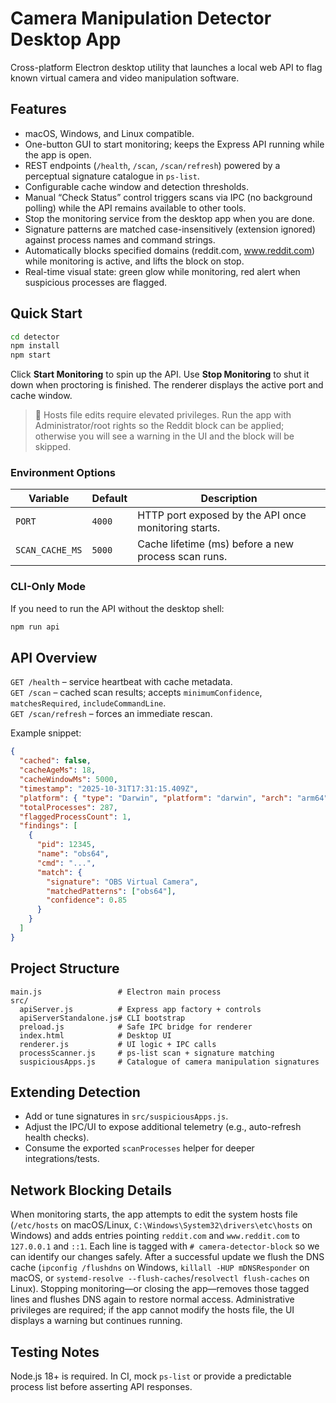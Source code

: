 # Camera Manipulation Detector Desktop App

Cross-platform Electron desktop utility that launches a local web API to flag known virtual camera and video manipulation software.

## Features

- macOS, Windows, and Linux compatible.
- One-button GUI to start monitoring; keeps the Express API running while the app is open.
- REST endpoints (`/health`, `/scan`, `/scan/refresh`) powered by a perceptual signature catalogue in `ps-list`.
- Configurable cache window and detection thresholds.
- Manual “Check Status” control triggers scans via IPC (no background polling) while the API remains available to other tools.
- Stop the monitoring service from the desktop app when you are done.
- Signature patterns are matched case-insensitively (extension ignored) against process names and command strings.
- Automatically blocks specified domains (reddit.com, www.reddit.com) while monitoring is active, and lifts the block on stop.
- Real-time visual state: green glow while monitoring, red alert when suspicious processes are flagged.

## Quick Start

```bash
cd detector
npm install
npm start
```

Click **Start Monitoring** to spin up the API. Use **Stop Monitoring** to shut it down when proctoring is finished. The renderer displays the active port and cache window.

> 🔐 Hosts file edits require elevated privileges. Run the app with Administrator/root rights so the Reddit block can be applied; otherwise you will see a warning in the UI and the block will be skipped.

### Environment Options

| Variable | Default | Description |
| --- | --- | --- |
| `PORT` | `4000` | HTTP port exposed by the API once monitoring starts. |
| `SCAN_CACHE_MS` | `5000` | Cache lifetime (ms) before a new process scan runs. |

### CLI-Only Mode

If you need to run the API without the desktop shell:

```bash
npm run api
```

## API Overview

`GET /health` – service heartbeat with cache metadata.  
`GET /scan` – cached scan results; accepts `minimumConfidence`, `matchesRequired`, `includeCommandLine`.  
`GET /scan/refresh` – forces an immediate rescan.

Example snippet:

```json
{
  "cached": false,
  "cacheAgeMs": 18,
  "cacheWindowMs": 5000,
  "timestamp": "2025-10-31T17:31:15.409Z",
  "platform": { "type": "Darwin", "platform": "darwin", "arch": "arm64" },
  "totalProcesses": 287,
  "flaggedProcessCount": 1,
  "findings": [
    {
      "pid": 12345,
      "name": "obs64",
      "cmd": "...",
      "match": {
        "signature": "OBS Virtual Camera",
        "matchedPatterns": ["obs64"],
        "confidence": 0.85
      }
    }
  ]
}
```

## Project Structure

```
main.js                 # Electron main process
src/
  apiServer.js          # Express app factory + controls
  apiServerStandalone.js# CLI bootstrap
  preload.js            # Safe IPC bridge for renderer
  index.html            # Desktop UI
  renderer.js           # UI logic + IPC calls
  processScanner.js     # ps-list scan + signature matching
  suspiciousApps.js     # Catalogue of camera manipulation signatures
```

## Extending Detection

- Add or tune signatures in `src/suspiciousApps.js`.
- Adjust the IPC/UI to expose additional telemetry (e.g., auto-refresh health checks).
- Consume the exported `scanProcesses` helper for deeper integrations/tests.

## Network Blocking Details

When monitoring starts, the app attempts to edit the system hosts file (`/etc/hosts` on macOS/Linux, `C:\Windows\System32\drivers\etc\hosts` on Windows) and adds entries pointing `reddit.com` and `www.reddit.com` to `127.0.0.1` and `::1`. Each line is tagged with `# camera-detector-block` so we can identify our changes safely. After a successful update we flush the DNS cache (`ipconfig /flushdns` on Windows, `killall -HUP mDNSResponder` on macOS, or `systemd-resolve --flush-caches`/`resolvectl flush-caches` on Linux). Stopping monitoring—or closing the app—removes those tagged lines and flushes DNS again to restore normal access. Administrative privileges are required; if the app cannot modify the hosts file, the UI displays a warning but continues running.

## Testing Notes

Node.js 18+ is required. In CI, mock `ps-list` or provide a predictable process list before asserting API responses.
